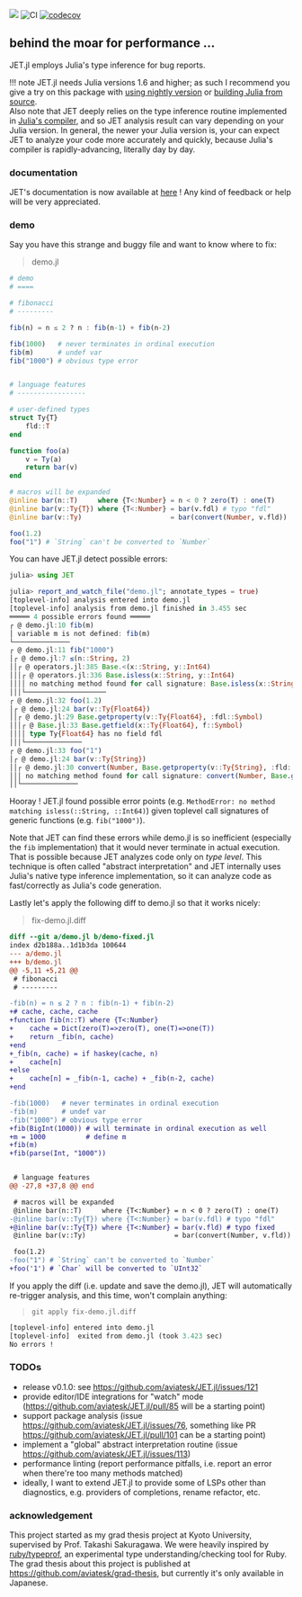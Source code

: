 [![](https://img.shields.io/badge/docs-dev-blue.svg)](https://aviatesk.github.io/JET.jl/dev/)
![CI](https://github.com/aviatesk/JET.jl/workflows/CI/badge.svg)
[![codecov](https://codecov.io/gh/aviatesk/JET.jl/branch/master/graph/badge.svg)](https://codecov.io/gh/aviatesk/JET.jl)

## behind the moar for performance ...

JET.jl employs Julia's type inference for bug reports.

!!! note
    JET.jl needs Julia versions 1.6 and higher;
    as such I recommend you give a try on this package with [using nightly version](https://julialang.org/downloads/nightlies/)
    or [building Julia from source](https://github.com/JuliaLang/julia). \
    Also note that JET deeply relies on the type inference routine implemented in [Julia's compiler](https://github.com/JuliaLang/julia/tree/master/base/compiler),
    and so JET analysis result can vary depending on your Julia version.
    In general, the newer your Julia version is, your can expect JET to analyze your code more accurately and quickly,
    because Julia's compiler is rapidly-advancing, literally day by day.


### documentation

JET's documentation is now available at [here](https://aviatesk.github.io/JET.jl/dev/) !
Any kind of feedback or help will be very appreciated.


### demo

Say you have this strange and buggy file and want to know where to fix:

> demo.jl

```julia
# demo
# ====

# fibonacci
# ---------

fib(n) = n ≤ 2 ? n : fib(n-1) + fib(n-2)

fib(1000)   # never terminates in ordinal execution
fib(m)      # undef var
fib("1000") # obvious type error


# language features
# -----------------

# user-defined types
struct Ty{T}
    fld::T
end

function foo(a)
    v = Ty(a)
    return bar(v)
end

# macros will be expanded
@inline bar(n::T)     where {T<:Number} = n < 0 ? zero(T) : one(T)
@inline bar(v::Ty{T}) where {T<:Number} = bar(v.fdl) # typo "fdl"
@inline bar(v::Ty)                      = bar(convert(Number, v.fld))

foo(1.2)
foo("1") # `String` can't be converted to `Number`
```

You can have JET.jl detect possible errors:

```julia
julia> using JET

julia> report_and_watch_file("demo.jl"; annotate_types = true)
[toplevel-info] analysis entered into demo.jl
[toplevel-info] analysis from demo.jl finished in 3.455 sec
═════ 4 possible errors found ═════
┌ @ demo.jl:10 fib(m)
│ variable m is not defined: fib(m)
└──────────────
┌ @ demo.jl:11 fib("1000")
│┌ @ demo.jl:7 ≤(n::String, 2)
││┌ @ operators.jl:385 Base.<(x::String, y::Int64)
│││┌ @ operators.jl:336 Base.isless(x::String, y::Int64)
││││ no matching method found for call signature: Base.isless(x::String, y::Int64)
│││└────────────────────
┌ @ demo.jl:32 foo(1.2)
│┌ @ demo.jl:24 bar(v::Ty{Float64})
││┌ @ demo.jl:29 Base.getproperty(v::Ty{Float64}, :fdl::Symbol)
│││┌ @ Base.jl:33 Base.getfield(x::Ty{Float64}, f::Symbol)
││││ type Ty{Float64} has no field fdl
│││└──────────────
┌ @ demo.jl:33 foo("1")
│┌ @ demo.jl:24 bar(v::Ty{String})
││┌ @ demo.jl:30 convert(Number, Base.getproperty(v::Ty{String}, :fld::Symbol)::String)
│││ no matching method found for call signature: convert(Number, Base.getproperty(v::Ty{String}, :fld::Symbol)::String)
││└──────────────
```

Hooray !
JET.jl found possible error points (e.g. `MethodError: no method matching isless(::String, ::Int64)`) given toplevel call signatures of generic functions (e.g. `fib("1000")`).

Note that JET can find these errors while demo.jl is so inefficient (especially the `fib` implementation) that it would never terminate in actual execution.
That is possible because JET analyzes code only on _type level_.
This technique is often called "abstract interpretation" and JET internally uses Julia's native type inference implementation, so it can analyze code as fast/correctly as Julia's code generation.

Lastly let's apply the following diff to demo.jl so that it works nicely:

> fix-demo.jl.diff

```diff
diff --git a/demo.jl b/demo-fixed.jl
index d2b188a..1d1b3da 100644
--- a/demo.jl
+++ b/demo.jl
@@ -5,11 +5,21 @@
 # fibonacci
 # ---------

-fib(n) = n ≤ 2 ? n : fib(n-1) + fib(n-2)
+# cache, cache, cache
+function fib(n::T) where {T<:Number}
+    cache = Dict(zero(T)=>zero(T), one(T)=>one(T))
+    return _fib(n, cache)
+end
+_fib(n, cache) = if haskey(cache, n)
+    cache[n]
+else
+    cache[n] = _fib(n-1, cache) + _fib(n-2, cache)
+end

-fib(1000)   # never terminates in ordinal execution
-fib(m)      # undef var
-fib("1000") # obvious type error
+fib(BigInt(1000)) # will terminate in ordinal execution as well
+m = 1000          # define m
+fib(m)
+fib(parse(Int, "1000"))


 # language features
@@ -27,8 +37,8 @@ end

 # macros will be expanded
 @inline bar(n::T)     where {T<:Number} = n < 0 ? zero(T) : one(T)
-@inline bar(v::Ty{T}) where {T<:Number} = bar(v.fdl) # typo "fdl"
+@inline bar(v::Ty{T}) where {T<:Number} = bar(v.fld) # typo fixed
 @inline bar(v::Ty)                      = bar(convert(Number, v.fld))

 foo(1.2)
-foo("1") # `String` can't be converted to `Number`
+foo('1') # `Char` will be converted to `UInt32`
```

If you apply the diff (i.e. update and save the demo.jl), JET will automatically re-trigger analysis, and this time, won't complain anything:

> `git apply fix-demo.jl.diff`

```julia
[toplevel-info] entered into demo.jl
[toplevel-info]  exited from demo.jl (took 3.423 sec)
No errors !
```


### TODOs

- release v0.1.0: see <https://github.com/aviatesk/JET.jl/issues/121>
- provide editor/IDE integrations for "watch" mode (<https://github.com/aviatesk/JET.jl/pull/85> will be a starting point)
- support package analysis (issue <https://github.com/aviatesk/JET.jl/issues/76>, something like PR <https://github.com/aviatesk/JET.jl/pull/101> can be a starting point)
- implement a "global" abstract interpretation routine (issue <https://github.com/aviatesk/JET.jl/issues/113>)
- performance linting (report performance pitfalls, i.e. report an error when there're too many methods matched)
- ideally, I want to extend JET.jl to provide some of LSPs other than diagnostics, e.g. providers of completions, rename refactor, etc.


### acknowledgement

This project started as my grad thesis project at Kyoto University, supervised by Prof. Takashi Sakuragawa.
We were heavily inspired by [ruby/typeprof](https://github.com/ruby/typeprof), an experimental type understanding/checking tool for Ruby.
The grad thesis about this project is published at <https://github.com/aviatesk/grad-thesis>, but currently it's only available in Japanese.
